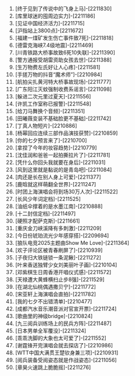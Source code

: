 
1. [终于见到了传说中的飞身上马]-[2211830]
1. [库里球迷的囤周边实力]-[2211186]
1. [见证中国经济活力]-[2211715]
1. [沪指站上3800点]-[2211672]
1. [福建一煤矿发生伤亡事件致7死]-[2211818]
1. [德雷克海峡7.4级地震]-[2211469]
1. [川青铁路大桥事故致6死10失联]-[2211390]
1. [警方通报受胡雷资助女孩去世]-[2211388]
1. [生万物费左氏好让人心疼]-[2211581]
1. [手搓万物的抖音“魔术师”]-[2210984]
1. [航拍尖扎黄河特大桥事故现场]-[2211777]
1. [广东阳江灭蚊强制收费系谣言]-[2211098]
1. [躲进二次元里过夏天]-[2211556]
1. [许凯工作室称已报警]-[2211548]
1. [给刀马舞换个音频]-[2211351]
1. [田曦薇变装不基础脸更不基础]-[2211742]
1. [丁真人物短片]-[2210886]
1. [杨幂回应连续三部作品演技获赞]-[2210859]
1. [你的七夕预言来了]-[2210700]
1. [拿捏了今年的妆容趋势]-[2210779]
1. [沈佳润和爸爸一起拍撕拉片了]-[2211781]
1. [凭什么你回头我就要在身后]-[2211031]
1. [风到这里就是黏说的是青岛吧]-[2211084]
1. [肉还是长在别人身上可爱]-[2211377]
1. [鹿晗就这样萌翻全世界]-[2211247]
1. [时团上海演唱会将到场30万人次]-[2211522]
1. [长风少年词定档]-[2211525]
1. [油纸伞撑着的是水墨江南]-[2210888]
1. [十二封信定档]-[2211497]
1. [硬照才配萨克斯]-[2211661]
1. [重庆金刀峡溪降有多刺激]-[2211209]
1. [今日份琥珀流光少年感穿搭]-[2209694]
1. [狼队电竞2025主题曲Show Me Love]-[2211364]
1. [欢子评论区被青春刷屏了]-[2210939]
1. [子夜归大铁链锁一条泥鳅]-[2211272]
1. [叶来香送独臂少女刘美丽叶子画]-[2210104]
1. [邓紫棋生日周香港开唱仪式感]-[2211572]
1. [天禄遭大黄蜂横扫止步8强]-[2211529]
1. [在湖北仙桃偶遇撒贝宁]-[2211772]
1. [宋亚轩上海演唱会直拍]-[2211782]
1. [我的七夕不出错清单]-[2210477]
1. [成都汽水音乐潮音派对官宣开票]-[2211724]
1. [歌曲里的神级bridge]-[2210824]
1. [九三阅兵训练场上的民兵方阵]-[2211487]
1. [日本男单全军覆没]-[2211324]
1. [乖乖洗脚的大象也太可爱了]-[2211552]
1. [谢霆锋开完演唱会就去探店了]-[2210986]
1. [WTT中国大满贯王楚钦身兼三项]-[2210931]
1. [阅兵装备受阅姿态就是作战姿态]-[2211056]
1. [章昊火速跳上脆脆摇]-[2211276]